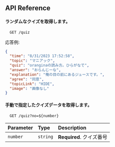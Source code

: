 
## API Reference

#### ランダムなクイズを取得します。

```http
  GET /quiz
```

応答例:
```json
{
  "time": "8/31/2023 17:52:58",
  "topic": "マニアック",
  "quiz": "oranginaの読み方。ひらがなで",
  "answer": "おらんじーな",
  "explanation": "俺の目の前にあるジュースです。",
  "agree": "同意",
  "topicLink": "HIDE",
  "image": "画像なし"
}
```



#### 手動で指定したクイズデータを取得します。

```http
  GET /quiz?no=${number}
```

| Parameter | Type     | Description                       |
| :-------- | :------- | :-------------------------------- |
| `number`      | `string` | **Required**. クイズ番号 |



